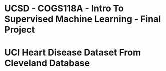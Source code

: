 # UCSD - COGS118A - Intro To Supervised Machine Learning - Final Project
# UCI Heart Disease Dataset From Cleveland Database
